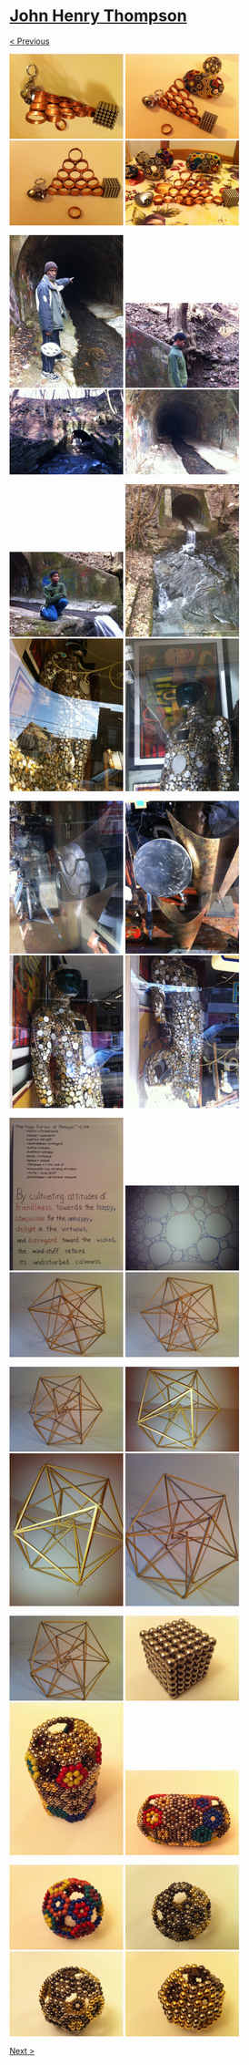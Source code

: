 # [John Henry Thompson](../README.md)

[< Previous](2012-01-14-1.md)

[![](../media/2012-01-08/Copper-Circles-iPhone-thumb.jpg)](../posts/2012-01-08-1.md) [![](../media/2012-01-08/Copper-Circles-iPhone-1-thumb.jpg)](../posts/2012-01-08-2.md) [![](../media/2012-01-08/Copper-Circles-iPhone-2-thumb.jpg)](../posts/2012-01-08-3.md) [![](../media/2012-01-08/Copper-Circles-iPhone-3-thumb.jpg)](../posts/2012-01-08-4.md)

[![](../media/2012-01-01/Cynwyn-Trail-Tunnel-thumb.jpg)](../posts/2012-01-01-1.md) [![](../media/2012-01-01/Cynwyn-Trail-Tunnel-1-thumb.jpg)](../posts/2012-01-01-2.md) [![](../media/2012-01-01/Cynwyn-Trail-Tunnel-2-thumb.jpg)](../posts/2012-01-01-3.md) [![](../media/2012-01-01/Cynwyn-Trail-Tunnel-3-thumb.jpg)](../posts/2012-01-01-4.md)

[![](../media/2012-01-01/Cynwyn-Trail-Tunnel-4-thumb.jpg)](../posts/2012-01-01-5.md) [![](../media/2012-01-01/Cynwyn-Trail-Tunnel-5-thumb.jpg)](../posts/2012-01-01-6.md) [![](../media/2012-01-01/Time-In-A-Window-thumb.jpg)](../posts/2012-01-01-7.md) [![](../media/2012-01-01/Time-In-A-Window-1-thumb.jpg)](../posts/2012-01-01-8.md)

[![](../media/2012-01-01/Time-In-A-Window-2-thumb.jpg)](../posts/2012-01-01-9.md) [![](../media/2012-01-01/Time-In-A-Window-3-thumb.jpg)](../posts/2012-01-01-10.md) [![](../media/2012-01-01/Time-In-A-Window-4-thumb.jpg)](../posts/2012-01-01-11.md) [![](../media/2012-01-01/Time-In-A-Window-5-thumb.jpg)](../posts/2012-01-01-12.md)

[![](../media/2011-12-30/circles-thumb.jpg)](../posts/2011-12-30-1.md) [![](../media/2011-12-30/circles-1-thumb.jpg)](../posts/2011-12-30-2.md) [![](../media/2011-12-30/Chop-Sticks-thumb.jpg)](../posts/2011-12-30-3.md) [![](../media/2011-12-30/Chop-Sticks-1-thumb.jpg)](../posts/2011-12-30-4.md)

[![](../media/2011-12-30/Chop-Sticks-2-thumb.jpg)](../posts/2011-12-30-5.md) [![](../media/2011-12-30/Chop-Sticks-3-thumb.jpg)](../posts/2011-12-30-6.md) [![](../media/2011-12-30/Chop-Sticks-4-thumb.jpg)](../posts/2011-12-30-7.md) [![](../media/2011-12-30/Chop-Sticks-5-thumb.jpg)](../posts/2011-12-30-8.md)

[![](../media/2011-12-30/Chop-Sticks-6-thumb.jpg)](../posts/2011-12-30-9.md) [![](../media/2011-12-29/Balls-year-in-review-thumb.jpg)](../posts/2011-12-29-1.md) [![](../media/2011-12-29/Balls-year-in-review-1-thumb.jpg)](../posts/2011-12-29-2.md) [![](../media/2011-12-29/Balls-year-in-review-2-thumb.jpg)](../posts/2011-12-29-3.md)

[![](../media/2011-12-29/Balls-year-in-review-3-thumb.jpg)](../posts/2011-12-29-4.md) [![](../media/2011-12-29/Balls-year-in-review-4-thumb.jpg)](../posts/2011-12-29-5.md) [![](../media/2011-12-29/Balls-year-in-review-5-thumb.jpg)](../posts/2011-12-29-6.md) [![](../media/2011-12-29/Balls-year-in-review-6-thumb.jpg)](../posts/2011-12-29-7.md)

[Next >](2011-07-13-1.md)